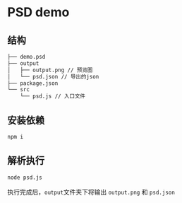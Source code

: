 # PSD demo

## 结构

```txt
├── demo.psd
├── output
│   ├── output.png // 预览图
│   └── psd.json // 导出的json
├── package.json
└── src
    └── psd.js // 入口文件
```

## 安装依赖

```bash
npm i
```

## 解析执行

```bash
node psd.js
```

执行完成后，`output`文件夹下将输出 `output.png` 和 `psd.json`
